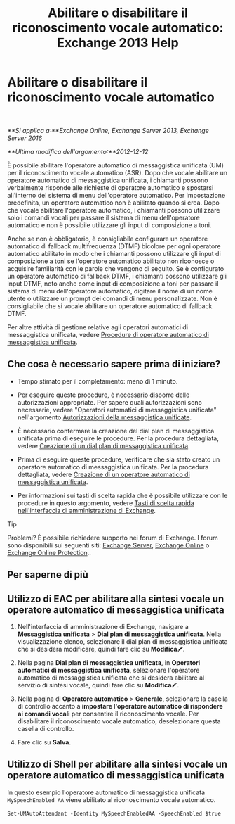 ﻿---
title: 'Abilitare o disabilitare il riconoscimento vocale automatico: Exchange 2013 Help'
TOCTitle: Abilitare o disabilitare il riconoscimento vocale automatico
ms:assetid: 92b3b679-b503-4068-8e88-25ec0f4537ab
ms:mtpsurl: https://technet.microsoft.com/it-it/library/Bb232128(v=EXCHG.150)
ms:contentKeyID: 52057292
ms.date: 05/22/2018
mtps_version: v=EXCHG.150
ms.translationtype: MT
---

# Abilitare o disabilitare il riconoscimento vocale automatico

 

_**Si applica a:**Exchange Online, Exchange Server 2013, Exchange Server 2016_

_**Ultima modifica dell'argomento:**2012-12-12_

È possibile abilitare l'operatore automatico di messaggistica unificata (UM) per il riconoscimento vocale automatico (ASR). Dopo che vocale abilitare un operatore automatico di messaggistica unificata, i chiamanti possono verbalmente risponde alle richieste di operatore automatico e spostarsi all'interno del sistema di menu dell'operatore automatico. Per impostazione predefinita, un operatore automatico non è abilitato quando si crea. Dopo che vocale abilitare l'operatore automatico, i chiamanti possono utilizzare solo i comandi vocali per passare il sistema di menu dell'operatore automatico e non è possibile utilizzare gli input di composizione a toni.

Anche se non è obbligatorio, è consigliabile configurare un operatore automatico di fallback multifrequenza (DTMF) bicolore per ogni operatore automatico abilitato in modo che i chiamanti possono utilizzare gli input di composizione a toni se l'operatore automatico abilitato non riconosce o acquisire familiarità con le parole che vengono di seguito. Se è configurato un operatore automatico di fallback DTMF, i chiamanti possono utilizzare gli input DTMF, noto anche come input di composizione a toni per passare il sistema di menu dell'operatore automatico, digitare il nome di un nome utente o utilizzare un prompt dei comandi di menu personalizzate. Non è consigliabile che si vocale abilitare un operatore automatico di fallback DTMF.

Per altre attività di gestione relative agli operatori automatici di messaggistica unificata, vedere [Procedure di operatore automatico di messaggistica unificata](um-auto-attendant-procedures-exchange-2013-help.md).

## Che cosa è necessario sapere prima di iniziare?

  - Tempo stimato per il completamento: meno di 1 minuto.

  - Per eseguire queste procedure, è necessario disporre delle autorizzazioni appropriate. Per sapere quali autorizzazioni sono necessarie, vedere "Operatori automatici di messaggistica unificata" nell'argomento [Autorizzazioni della messaggistica unificate](unified-messaging-permissions-exchange-2013-help.md).

  - È necessario confermare la creazione del dial plan di messaggistica unificata prima di eseguire le procedure. Per la procedura dettagliata, vedere [Creazione di un dial plan di messaggistica unificata](create-a-um-dial-plan-exchange-2013-help.md).

  - Prima di eseguire queste procedure, verificare che sia stato creato un operatore automatico di messaggistica unificata. Per la procedura dettagliata, vedere [Creazione di un operatore automatico di messaggistica unificata](create-a-um-auto-attendant-exchange-2013-help.md).

  - Per informazioni sui tasti di scelta rapida che è possibile utilizzare con le procedure in questo argomento, vedere [Tasti di scelta rapida nell'interfaccia di amministrazione di Exchange](keyboard-shortcuts-in-the-exchange-admin-center-exchange-online-protection-help.md).


> [!TIP]
> Problemi? È possibile richiedere supporto nei forum di Exchange. I forum sono disponibili sui seguenti siti: <A href="https://go.microsoft.com/fwlink/p/?linkid=60612">Exchange Server</A>, <A href="https://go.microsoft.com/fwlink/p/?linkid=267542">Exchange Online</A> o <A href="https://go.microsoft.com/fwlink/p/?linkid=285351">Exchange Online Protection</A>..



## Per saperne di più

## Utilizzo di EAC per abilitare alla sintesi vocale un operatore automatico di messaggistica unificata

1.  Nell'interfaccia di amministrazione di Exchange, navigare a **Messaggistica unificata** \> **Dial plan di messaggistica unificata**. Nella visualizzazione elenco, selezionare il dial plan di messaggistica unificata che si desidera modificare, quindi fare clic su **Modifica**![Icona Modifica](images/JJ218640.6f53ccb2-1f13-4c02-bea0-30690e6ea71d(EXCHG.150).gif "Icona Modifica").

2.  Nella pagina **Dial plan di messaggistica unificata**, in **Operatori automatici di messaggistica unificata**, selezionare l'operatore automatico di messaggistica unificata che si desidera abilitare al servizio di sintesi vocale, quindi fare clic su **Modifica**![Icona Modifica](images/JJ218640.6f53ccb2-1f13-4c02-bea0-30690e6ea71d(EXCHG.150).gif "Icona Modifica").

3.  Nella pagina di **Operatore automatico** \> **Generale**, selezionare la casella di controllo accanto a **impostare l'operatore automatico di rispondere ai comandi vocali** per consentire il riconoscimento vocale. Per disabilitare il riconoscimento vocale automatico, deselezionare questa casella di controllo.

4.  Fare clic su **Salva**.

## Utilizzo di Shell per abilitare alla sintesi vocale un operatore automatico di messaggistica unificata

In questo esempio l'operatore automatico di messaggistica unificata `MySpeechEnabled AA` viene abilitato al riconoscimento vocale automatico.

    Set-UMAutoAttendant -Identity MySpeechEnabledAA -SpeechEnabled $true

